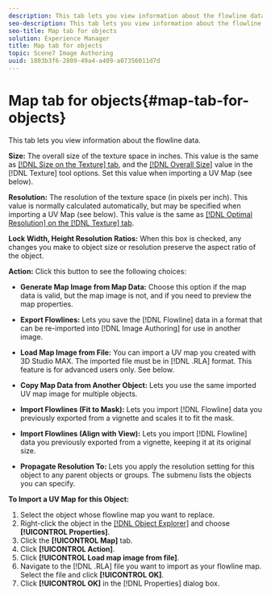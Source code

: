 ```yaml
---
description: This tab lets you view information about the flowline data.
seo-description: This tab lets you view information about the flowline data.
seo-title: Map tab for objects
solution: Experience Manager
title: Map tab for objects
topic: Scene7 Image Authoring
uuid: 1803b3f6-2809-49a4-a409-a07356011d7d
---
```


# Map tab for objects{#map-tab-for-objects}

This tab lets you view information about the flowline data.

 **Size:** The overall size of the texture space in inches. This value is the same as [ [!DNL Size on the Texture] tab](../../../../c-vat-obj-pg/c-vat-abt-obj-prop/c-vat-3d-obj-prop/c-vat-3d-flow-obj-prop/c-vat-text-tab-obj.md#concept-81d47c5bdaf64427a222acfee3e6d557), and the [ [!DNL Overall Size]](../../../../c-vat-flow-pg/c-vat-use-flow-tools/c-vat-text-tool.md#concept-e54c441b9ea644c0a496cc05c2465ea1) value in the [!DNL Texture] tool options. Set this value when importing a UV Map (see below).

**Resolution:** The resolution of the texture space (in pixels per inch). This value is normally calculated automatically, but may be specified when importing a UV Map (see below). This value is the same as [ [!DNL Optimal Resolution] on the [!DNL Texture] tab](../../../../c-vat-obj-pg/c-vat-abt-obj-prop/c-vat-3d-obj-prop/c-vat-3d-flow-obj-prop/c-vat-text-tab-obj.md#concept-81d47c5bdaf64427a222acfee3e6d557).

**Lock Width, Height Resolution Ratios:** When this box is checked, any changes you make to object size or resolution preserve the aspect ratio of the object.

**Action:** Click this button to see the following choices:

* **Generate Map Image from Map Data:** Choose this option if the map data is valid, but the map image is not, and if you need to preview the map properties. 
* **Export Flowlines:** Lets you save the [!DNL Flowline] data in a format that can be re-imported into [!DNL Image Authoring] for use in another image. 

* **Load Map Image from File:** You can import a UV map you created with 3D Studio MAX. The imported file must be in [!DNL .RLA] format. This feature is for advanced users only. See below. 

* **Copy Map Data from Another Object:** Lets you use the same imported UV map image for multiple objects. 
* **Import Flowlines (Fit to Mask):** Lets you import [!DNL Flowline] data you previously exported from a vignette and scales it to fit the mask. 

* **Import Flowlines (Align with View):** Lets you import [!DNL Flowline] data you previously exported from a vignette, keeping it at its original size. 

* **Propagate Resolution To:** Lets you apply the resolution setting for this object to any parent objects or groups. The submenu lists the objects you can specify.

**To Import a UV Map for this Object:** 

1. Select the object whose flowline map you want to replace.
1. Right-click the object in the [ [!DNL Object Explorer]](../../../../r-vat-glossary/c-vat-obj-explorer.md#concept-da56038ea82c40a1a10576f99f2f6836) and choose **[!UICONTROL Properties]**.
1. Click the **[!UICONTROL Map]** tab.
1. Click **[!UICONTROL Action]**.
1. Click **[!UICONTROL Load map image from file]**.
1. Navigate to the [!DNL .RLA] file you want to import as your flowline map. Select the file and click **[!UICONTROL OK]**.
1. Click **[!UICONTROL OK]** in the [!DNL Properties] dialog box.
